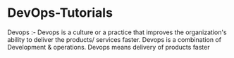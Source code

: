 # DevOps-Tutorials


Devops :- Devops is a culture or a practice that improves the organization's ability to deliver the products/ services faster. 
          Devops is a combination of Development & operations. Devops means delivery of products faster 

